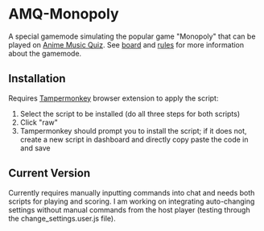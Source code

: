 # AMQ-Monopoly

A special gamemode simulating the popular game "Monopoly" that can be played on [Anime Music Quiz](https://animemusicquiz.com). See [board](https://aggie.io/wrol4b_f2z) and [rules](https://pastebin.com/ELFyssDS) for more information about the gamemode.

## Installation

Requires [Tampermonkey](https://chrome.google.com/webstore/detail/tampermonkey/dhdgffkkebhmkfjojejmpbldmpobfkfo?hl=en) browser extension to apply the script:

1. Select the script to be installed (do all three steps for both scripts)
2. Click "raw"
3. Tampermonkey should prompt you to install the script; if it does not, create a new script in dashboard and directly copy paste the code in and save

## Current Version

Currently requires manually inputting commands into chat and needs both scripts for playing and scoring. I am working on integrating auto-changing settings without manual commands from the host player (testing through the change_settings.user.js file).
